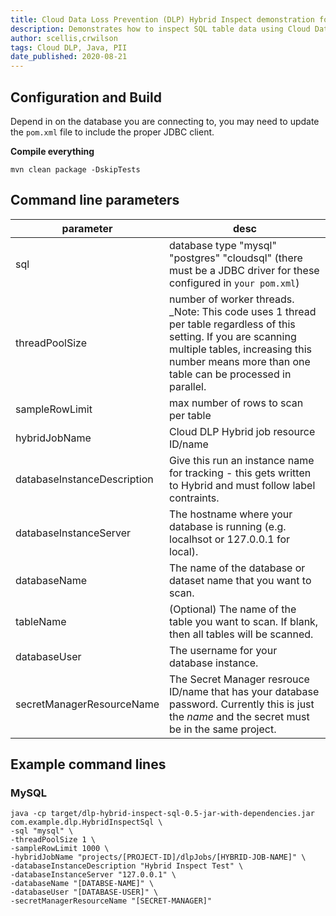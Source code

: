 ```yaml
---
title: Cloud Data Loss Prevention (DLP) Hybrid Inspect demonstration for SQL databases using JDBC
description: Demonstrates how to inspect SQL table data using Cloud Data Loss Prevention with Hybrid Inspect.
author: scellis,crwilson
tags: Cloud DLP, Java, PII
date_published: 2020-08-21
---
```


## Configuration and Build
Depend in on the database you are connecting to, you may need to update the ```pom.xml``` file to include the proper JDBC client.

__Compile everything__
```
mvn clean package -DskipTests
```

## Command line parameters

| parameter                   | desc                                                                                                                                                                                                                  | 
|-----------------------------|-----------------------------------------------------------------------------------------------------------------------------------------------------------------------------------------------------------------------|
| sql                         | database type "mysql" "postgres" "cloudsql" (there must be a JDBC driver for these configured in ```your pom.xml```)                                                                                                  |
| threadPoolSize              | number of worker threads. _Note: This code uses 1 thread per table regardless of this setting. If you are scanning multiple tables, increasing this number means more than one table can be processed in parallel.    |
| sampleRowLimit              | max number of rows to scan per table                                                                                                                                                                                  |
| hybridJobName               | Cloud DLP Hybrid job resource ID/name                                                                                                                                                                                 |
| databaseInstanceDescription | Give this run an instance name for tracking - this gets written to Hybrid and must follow label contraints.                                                                                                           |
| databaseInstanceServer      | The hostname where your database is running (e.g. localhsot or 127.0.0.1 for local).                                                                                                                                  |
| databaseName                | The name of the database or dataset name that you want to scan.                                                                                                                                                       |
| tableName                   | (Optional) The name of the table you want to scan. If blank, then all tables will be scanned.                                                                                                                         |
| databaseUser                | The username for your database instance.                                                                                                                                                                              |
| secretManagerResourceName   | The Secret Manager resrouce ID/name that has your database password. Currently this is just the _name_ and the secret must be in the same project.                                                                    |

## Example command lines

### MySQL

```
java -cp target/dlp-hybrid-inspect-sql-0.5-jar-with-dependencies.jar com.example.dlp.HybridInspectSql \
-sql "mysql" \
-threadPoolSize 1 \
-sampleRowLimit 1000 \
-hybridJobName "projects/[PROJECT-ID]/dlpJobs/[HYBRID-JOB-NAME]" \
-databaseInstanceDescription "Hybrid Inspect Test" \
-databaseInstanceServer "127.0.0.1" \
-databaseName "[DATABSE-NAME]" \
-databaseUser "[DATABASE-USER]" \
-secretManagerResourceName "[SECRET-MANAGER]"
```

